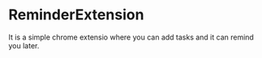 # ReminderExtension
It is a simple chrome extensio where you can add tasks and it can remind you later.
